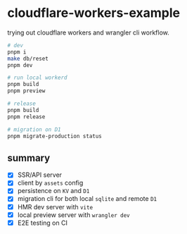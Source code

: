 # cloudflare-workers-example

trying out cloudflare workers and wrangler cli workflow.

```sh
# dev
pnpm i
make db/reset
pnpm dev

# run local workerd
pnpm build
pnpm preview

# release
pnpm build
pnpm release

# migration on D1
pnpm migrate-production status
```

## summary

- [x] SSR/API server
- [x] client by `assets` config
- [x] persistence on `KV` and `D1`
- [x] migration cli for both local `sqlite` and remote `D1`
- [x] HMR dev server with `vite`
- [x] local preview server with `wrangler dev`
- [x] E2E testing on CI
